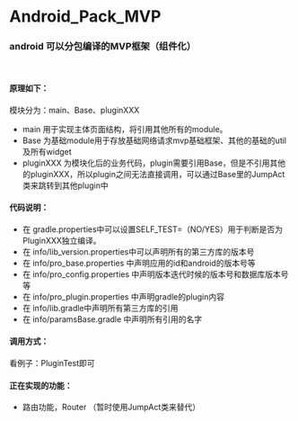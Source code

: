 # Android_Pack_MVP
### android 可以分包编译的MVP框架（组件化）
 
#### 原理如下：
模块分为：main、Base、pluginXXX

- main 用于实现主体页面结构，将引用其他所有的module。
- Base 为基础module用于存放基础网络请求mvp基础框架、其他的基础的util及所有widget
- pluginXXX 为模块化后的业务代码，plugin需要引用Base，但是不引用其他的pluginXXX，所以plugin之间无法直接调用，可以通过Base里的JumpAct类来跳转到其他plugin中

#### 代码说明：
- 在 gradle.properties中可以设置SELF_TEST=（NO/YES）用于判断是否为PluginXXX独立编译。
- 在 info/lib_version.properties中可以声明所有的第三方库的版本号
- 在 info/pro_base.properties 中声明应用的id和android的版本号等
- 在 info/pro_config.properties 中声明版本迭代时候的版本号和数据库版本号等
- 在 info/pro_plugin.properties 中声明gradle的plugin内容
- 在 info/lib.gradle中声明所有第三方库的引用
- 在 info/paramsBase.gradle 中声明所有引用的名字

#### 调用方式：
看例子：PluginTest即可
 
#### 正在实现的功能：
- 路由功能，Router （暂时使用JumpAct类来替代）
